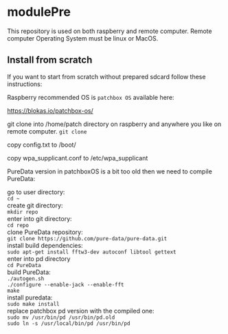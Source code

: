 # modulePre


This repository is used on both raspberry and remote computer.
Remote computer Operating System must be linux or MacOS.

## Install from scratch

If you want to start from scratch without prepared sdcard follow these instructions:

Raspberry recommended OS is `patchbox OS` available here:

https://blokas.io/patchbox-os/

git clone into /home/patch directory on raspberry and anywhere you like on remote computer.
`git clone`  <br />

copy config.txt to /boot/

copy wpa_supplicant.conf to /etc/wpa_supplicant

PureData version in patchboxOS is a bit too old then we need to compile PureData:

go to user directory: <br />
`cd ~`  <br />
create git directory: <br />
`mkdir repo` <br />
enter into git directory: <br />
`cd repo` <br />
clone PureData repository: <br />
`git clone https://github.com/pure-data/pure-data.git` <br />
install build dependencies: <br />
`sudo apt-get install fftw3-dev autoconf libtool gettext` <br />
enter into pd directory <br />
`cd PureData` <br />
build PureData: <br />
`./autogen.sh` <br />
`./configure --enable-jack --enable-fft` <br />
`make` <br />
install puredata: <br />
`sudo make install` <br />
replace patchbox pd version with the compiled one: <br />
`sudo mv /usr/bin/pd /usr/bin/pd.old` <br />
`sudo ln -s /usr/local/bin/pd /usr/bin/pd` <br />
